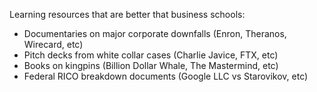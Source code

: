 Learning resources that are better that business schools: 
- Documentaries on major corporate downfalls (Enron, Theranos, Wirecard, etc)
- Pitch decks from white collar cases (Charlie Javice, FTX, etc)
- Books on kingpins (Billion Dollar Whale, The Mastermind, etc)
- Federal RICO breakdown documents (Google LLC vs Starovikov, etc)